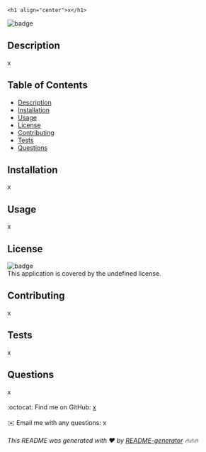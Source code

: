
    <h1 align="center">x</h1>
  
![badge](https://img.shields.io/badge/license-undefined-brightgreen)<br />
## Description
x
## Table of Contents
- [Description](#description)
- [Installation](#installation)
- [Usage](#usage)
- [License](#license)
- [Contributing](#contributing)
- [Tests](#tests)
- [Questions](#questions)
## Installation
x
## Usage
x
## License
![badge](https://img.shields.io/badge/license-undefined-brightgreen)
<br />
This application is covered by the undefined license. 
## Contributing
x
## Tests
x
## Questions
x<br />
<br />
:octocat: Find me on GitHub: [x](https://github.com/x)<br />
<br />
✉️ Email me with any questions: x<br /><br />
_This README was generated with ❤️ by [README-generator](https://github.com/jpd61/README-generator) 🔥🔥🔥_
    
